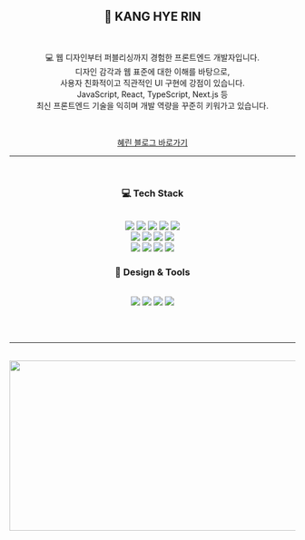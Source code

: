 <div align="center">

## 👋 KANG HYE RIN  

<br/>

💻 웹 디자인부터 퍼블리싱까지 경험한 프론트엔드 개발자입니다.<br/>
디자인 감각과 웹 표준에 대한 이해를 바탕으로,  
사용자 친화적이고 직관적인 UI 구현에 강점이 있습니다.<br/>
JavaScript, React, TypeScript, Next.js 등 <br/>
최신 프론트엔드 기술을 익히며 개발 역량을 꾸준히 키워가고 있습니다.<br/>

<br/>

<a href="https://rinny01.tistory.com">혜린 블로그 바로가기</a><br/>

---

<br/>

### 💻 Tech Stack

<br/>

<img src="https://img.shields.io/badge/HTML5-E34F26?style=for-the-badge&logo=html5&logoColor=white" />
<img src="https://img.shields.io/badge/CSS3-1572B6?style=for-the-badge&logo=css3&logoColor=white" />
<img src="https://img.shields.io/badge/JavaScript-F7DF1E?style=for-the-badge&logo=javascript&logoColor=black" />
<img src="https://img.shields.io/badge/TypeScript-3178C6?style=for-the-badge&logo=typescript&logoColor=white" />
<img src="https://img.shields.io/badge/React-20232a?style=for-the-badge&logo=react&logoColor=61DAFB" />

<br/>

<img src="https://img.shields.io/badge/Styled--Components-DB7093?style=for-the-badge&logo=styled-components&logoColor=white" />
<img src="https://img.shields.io/badge/TailwindCSS-06B6D4?style=for-the-badge&logo=tailwindcss&logoColor=white" />
<img src="https://img.shields.io/badge/shadcn/ui-000000?style=for-the-badge&logo=radix-ui&logoColor=white" />
<img src="https://img.shields.io/badge/jQuery-0769AD?style=for-the-badge&logo=jquery&logoColor=white" />

<br/>

<img src="https://img.shields.io/badge/Zustand-000000?style=for-the-badge&logo=Zustand&logoColor=white" />
<img src="https://img.shields.io/badge/TanStack%20Query-FF4154?style=for-the-badge&logo=react-query&logoColor=white" />
<img src="https://img.shields.io/badge/Supabase-3ECF8E?style=for-the-badge&logo=supabase&logoColor=white" />
<img src="https://img.shields.io/badge/NestJS-E0234E?style=for-the-badge&logo=nestjs&logoColor=white" />

<br/>

### 🎨 Design & Tools

<br/>

<img src="https://img.shields.io/badge/Photoshop-31A8FF?style=for-the-badge&logo=adobephotoshop&logoColor=white" />
<img src="https://img.shields.io/badge/Illustrator-FF9A00?style=for-the-badge&logo=adobeillustrator&logoColor=white" />
<img src="https://img.shields.io/badge/Figma-F24E1E?style=for-the-badge&logo=figma&logoColor=white" />
<img src="https://img.shields.io/badge/GitHub-181717?style=for-the-badge&logo=github&logoColor=white" />

<br/><br/>

---

<br/>

<a href="https://www.gitanimals.org/en_US?utm_medium=image&utm_source=hyerin-kang&utm_content=farm">
  <img src="https://render.gitanimals.org/farms/hyerin-kang" width="600" height="300" />
</a>

</div>

